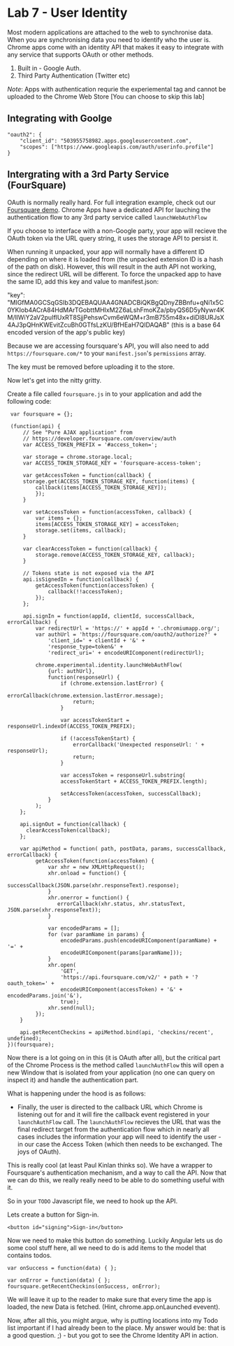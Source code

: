 Lab 7 - User Identity
=====================

Most modern applications are attached to the web to synchronise data.  When you are synchronising data you need to identify who the user is.  Chrome apps come with an identity API that makes it easy to integrate with any service that supports OAuth or other methods.

1.  Built in - Google Auth.
2.  Third Party Authentication (Twitter etc)

*Note*: Apps with authentication requrie the experiemental tag and cannot be uploaded to the Chrome Web Store [You can choose to skip this lab]

Integrating with Goolge
-----------------------

    "oauth2": {
        "client_id": "503955758982.apps.googleusercontent.com",
        "scopes": ["https://www.googleapis.com/auth/userinfo.profile"]
    }


Intergrating with a 3rd Party Service (FourSquare)
-----------------------------------------------

OAuth is normally really hard.  For full integration example, check out our [Foursquare demo](https://github.com/GoogleChrome/chrome-app-samples/tree/master/appsquare).  Chrome Apps have a dedicated API for lauching the authentication flow to any 3rd party service called `launchWebAuthFlow`

If you choose to interface with a non-Google party, your app will recieve the OAuth token via the URL query string, it uses the storage API to persist it.

When running it unpacked, your app will normally have a different ID depending on where it is loaded from (the unpacked extension ID is a hash of the path on disk). However, this will result in the auth API not working, since the redirect URL will be different. To force the unpacked app to have the same ID, add this key and value to manifest.json:

"key": "MIGfMA0GCSqGSIb3DQEBAQUAA4GNADCBiQKBgQDnyZBBnfu+qNi1x5C0YKIob4ACrA84HdMArTGobttMHIxM2Z6aLshFmoKZa/pbyQS6D5yNywr4KM/llWiY2aV2puIflUxRT8SjjPehswCvm6eWQM+r3mB755m48x+diDl8URJsX4AJ3pQHnKWEvitZcuBh0GTfsLzKU/BfHEaH7QIDAQAB"
(this is a base 64 encoded version of the app's public key)

Because we are accessing foursquare's API, you will also need to add `https://foursquare.com/*` to your `manifest.json`'s `permissions` array. 

The key must be removed before uploading it to the store.

Now let's get into the nitty gritty.

Create a file called `foursquare.js` in to your application and add the following code:

     var foursquare = {};

     (function(api) {
         // See "Pure AJAX application" from
         // https://developer.foursquare.com/overview/auth
         var ACCESS_TOKEN_PREFIX = '#access_token=';

         var storage = chrome.storage.local;
         var ACCESS_TOKEN_STORAGE_KEY = 'foursquare-access-token';

         var getAccessToken = function(callback) {
         storage.get(ACCESS_TOKEN_STORAGE_KEY, function(items) {
             callback(items[ACCESS_TOKEN_STORAGE_KEY]);
             });
         }

         var setAccessToken = function(accessToken, callback) {
             var items = {};
             items[ACCESS_TOKEN_STORAGE_KEY] = accessToken;
             storage.set(items, callback);
         }

         var clearAccessToken = function(callback) {
             storage.remove(ACCESS_TOKEN_STORAGE_KEY, callback);
         }

         // Tokens state is not exposed via the API
         api.isSignedIn = function(callback) {
             getAccessToken(function(accessToken) {
                 callback(!!accessToken);
             });
         };  
   
         api.signIn = function(appId, clientId, successCallback, errorCallback) {
             var redirectUrl = 'https://' + appId + '.chromiumapp.org/';
             var authUrl = 'https://foursquare.com/oauth2/authorize?' +
                 'client_id=' + clientId + '&' +
                 'response_type=token&' +
                 'redirect_uri=' + encodeURIComponent(redirectUrl);
         
             chrome.experimental.identity.launchWebAuthFlow(
                 {url: authUrl},
                 function(responseUrl) {
                     if (chrome.extension.lastError) {
                         errorCallback(chrome.extension.lastError.message);
                         return;
                     }

                     var accessTokenStart = responseUrl.indexOf(ACCESS_TOKEN_PREFIX);

                     if (!accessTokenStart) {
                         errorCallback('Unexpected responseUrl: ' + responseUrl);
                         return;
                     }

                     var accessToken = responseUrl.substring(
                     accessTokenStart + ACCESS_TOKEN_PREFIX.length);

                     setAccessToken(accessToken, successCallback);
                 }
             );
        };

        api.signOut = function(callback) {
          clearAccessToken(callback);
        };

        var apiMethod = function( path, postData, params, successCallback, errorCallback) {
             getAccessToken(function(accessToken) {
                 var xhr = new XMLHttpRequest();
                 xhr.onload = function() {
                    successCallback(JSON.parse(xhr.responseText).response);
                 }
                 xhr.onerror = function() {
                    errorCallback(xhr.status, xhr.statusText, JSON.parse(xhr.responseText));
                 }

                 var encodedParams = [];
                 for (var paramName in params) {
                     encodedParams.push(encodeURIComponent(paramName) + '=' +
                     encodeURIComponent(params[paramName]));
                 }
                 xhr.open(
                     'GET',
                     'https://api.foursquare.com/v2/' + path + '?oauth_token=' +
                     encodeURIComponent(accessToken) + '&' + encodedParams.join('&'),
                     true);
                 xhr.send(null);
             });
        }

        api.getRecentCheckins = apiMethod.bind(api, 'checkins/recent', undefined);
    })(foursquare);

Now there is a lot going on in this (it is OAuth after all), but the critical part of the Chrome Process is the method called `launchAuthFlow` this will open a new Window that is isolated from your application (no one can query on inspect it) and handle the authentication part.

What is happening under the hood is as follows:

* Finally, the user is directed to the callback URL which Chrome is listening out for and it will fire the callback event registered in your `launchAuthFlow` call.  The `launchAuthFlow` recieves the URL that was the final redirect target from the authentication flow which in nearly all cases includes the information your app will need to identify the user - in our case the Access Token (which then needs to be exchanged.  The joys of OAuth).

This is really cool (at least Paul Kinlan thinks so).  We have a wrapper to Foursquare's authentication mechanism, and a way to call the API.  Now that we can do this, we really really need to be able to do something useful with it.

So in your `TODO` Javascript file, we need to hook up the API.

Lets create a button for Sign-in.

    <button id="signing">Sign-in</button>

Now we need to make this button do something.  Luckily Angular lets us do some cool stuff here, all we need to do is add items to the model that contains todos.

    var onSuccess = function(data) { };

    var onError = function(data) { };
    foursquare.getRecentCheckins(onSuccess, onError);

We will leave it up to the reader to make sure that every time the app is loaded, the new Data is fetched. (Hint, chrome.app.onLaunched evevent).

Now, after all this, you might argue, why is putting locations into my Todo list important if I had already been to the place.  My answer would be: that is a good question. ;) - but you got to see the Chrome Identity API in action.
